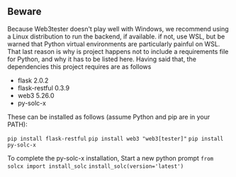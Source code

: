 ## Beware
Because Web3tester doesn't play well with Windows, we recommend using a Linux distribution to run the backend, if available. if not, use WSL, but be warned that Python virtual environments are particularly painful on WSL.
That last reason is why is project happens not to include a requirements file for Python, and why it has to be listed here. Having said that, the dependencies this project requires are as follows

- flask 2.0.2
- flask-restful 0.3.9
- web3 5.26.0
- py-solc-x

These can be installed as follows (assume Python and pip are in your PATH):

`pip install flask-restful`
`pip install web3 "web3[tester]"`
`pip install py-solc-x`

To complete the py-solc-x installation, 
Start a new python prompt 
`from solcx import install_solc`
`install_solc(version='latest')`

